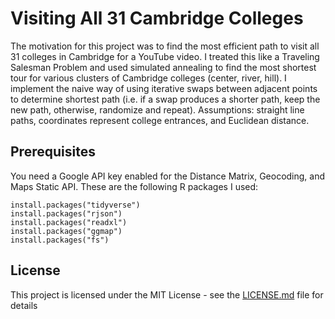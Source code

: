 # Visiting All 31 Cambridge Colleges

The motivation for this project was to find the most efficient path to visit all 31 colleges in Cambridge for a YouTube video. I treated this like a Traveling Salesman Problem and used simulated annealing to find the most shortest tour for various clusters of Cambridge colleges (center, river, hill). I implement the naive way of using iterative swaps between adjacent points to determine shortest path (i.e. if a swap produces a shorter path, keep the new path, otherwise, randomize and repeat). Assumptions: straight line paths, coordinates represent college entrances, and Euclidean distance.

## Prerequisites
You need a Google API key enabled for the Distance Matrix, Geocoding, and Maps Static API. These are the following R packages I used:

```
install.packages("tidyverse")
install.packages("rjson")
install.packages("readxl")
install.packages("ggmap")
install.packages("fs")
```

## License

This project is licensed under the MIT License - see the [LICENSE.md](LICENSE.md) file for details

